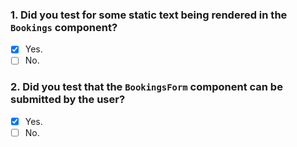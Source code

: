 ### 1. Did you test for some static text being rendered in the `Bookings` component?

- [x] Yes.
- [ ] No.

### 2. Did you test that the `BookingsForm` component can be submitted by the user?

- [x] Yes.
- [ ] No.
